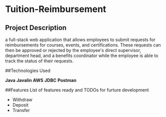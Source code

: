 # Tuition-Reimbursement
## Project Description
a full-stack web application that allows employees to submit requests for reimbursements for courses, events, and certifications. These requests can then be approved or rejected by the employee's direct supervisor, department head, and a benefits coordinator while the employee is able to track the status of their requests.

##Technologies Used

**Java**
**Javalin**
**AWS**
**JDBC**
**Postman**

##Features
List of features ready and TODOs for furture development

- Withdraw
- Deposit
- Transfer



